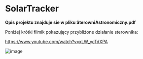 # SolarTracker

**Opis projektu znajduje sie w pliku SterowniAstronomiczny.pdf**


Poniżej krótki filmik pokazujący przybliżone działanie sterownika:

https://www.youtube.com/watch?v=xLW_ycTdXPA

![image](https://user-images.githubusercontent.com/32881535/168906987-59c58fff-fffa-4ec4-a757-9ed7e46dabe5.png)

